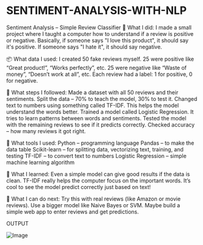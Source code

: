 # SENTIMENT-ANALYSIS-WITH-NLP



Sentiment Analysis – Simple Review Classifier
🔸 What I did:
I made a small project where I taught a computer how to understand if a review is positive or negative.
Basically, if someone says "I love this product", it should say it's positive.
If someone says "I hate it", it should say negative.


📦 What data I used:
I created 50 fake reviews myself.
25 were positive like “Great product!”, “Works perfectly”, etc.
25 were negative like “Waste of money”, “Doesn’t work at all”, etc.
Each review had a label: 1 for positive, 0 for negative.


🧪 What steps I followed:
Made a dataset with all 50 reviews and their sentiments.
Split the data – 70% to teach the model, 30% to test it.
Changed text to numbers using something called TF-IDF. This helps the model understand the words better.
Trained a model called Logistic Regression. It tries to learn patterns between words and sentiments.
Tested the model with the remaining reviews to see if it predicts correctly.
Checked accuracy – how many reviews it got right.


🧠 What tools I used:
Python – programming language
Pandas – to make the data table
Scikit-learn – for splitting data, vectorizing text, training, and testing
TF-IDF – to convert text to numbers
Logistic Regression – simple machine learning algorithm


🎯 What I learned:
Even a simple model can give good results if the data is clean.
TF-IDF really helps the computer focus on the important words.
It’s cool to see the model predict correctly just based on text!


🔮 What I can do next:
Try this with real reviews (like Amazon or movie reviews).
Use a bigger model like Naive Bayes or SVM.
Maybe build a simple web app to enter reviews and get predictions.



OUTPUT



![Image](https://github.com/user-attachments/assets/a726103a-e69f-422a-b9cf-249d8538f591)



